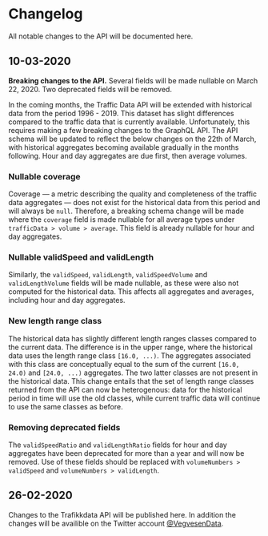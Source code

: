 # Changelog

All notable changes to the API will be documented here.

## 10-03-2020

**Breaking changes to the API.** Several fields will be made nullable on March 22, 2020. Two deprecated fields will be removed.

In the coming months, the Traffic Data API will be extended with historical data from the period 1996 - 2019. This dataset has slight differences compared to the traffic data that is currently available. Unfortunately, this requires making a few breaking changes to the GraphQL API. The API schema will be updated to reflect the below changes on the 22th of March, with historical aggregates becoming available gradually in the months following. Hour and day aggregates are due first, then average volumes.

### Nullable coverage

Coverage &mdash; a metric describing the quality and completeness of the traffic data aggregates &mdash; does not exist for the historical data from this period and will always be `null`. Therefore, a breaking schema change will be made where the `coverage` field is made nullable for all average types under `trafficData > volume > average`. This field is already nullable for hour and day aggregates.

### Nullable validSpeed and validLength

Similarly, the `validSpeed`, `validLength`, `validSpeedVolume` and `validLengthVolume` fields will be made nullable, as these were also not computed for the historical data. This affects all aggregates and averages, including hour and day aggregates.

### New length range class

The historical data has slightly different length ranges classes compared to the current data. The difference is in the upper range, where the historical data uses the length range class `[16.0, ...)`. The aggregates associated with this class are conceptually equal to the sum of the current `[16.0, 24.0)` and `[24.0, ...)` aggregates. The two latter classes are not present in the historical data. This change entails that the set of length range classes returned from the API can now be heterogenous: data for the historical period in time will use the old classes, while current traffic data will continue to use the same classes as before.

### Removing deprecated fields

The `validSpeedRatio` and `validLengthRatio` fields for hour and day aggregates have been deprecated for more than a year and will now be removed. Use of these fields should be replaced with `volumeNumbers > validSpeed` and `volumeNumbers > validLength`.

## 26-02-2020

Changes to the Trafikkdata API will be published here. In addition the changes will be availible on the Twitter account [@VegvesenData](https://twitter.com/vegvesendata).
